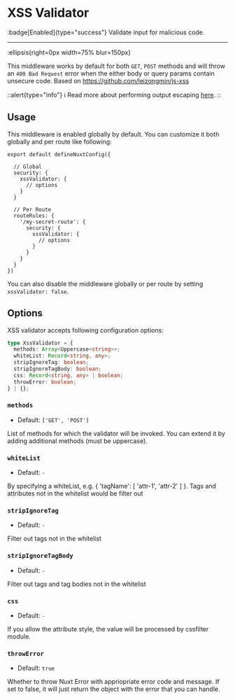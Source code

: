 # XSS Validator

:badge[Enabled]{type="success"} Validate input for malicious code.

---

:ellipsis{right=0px width=75% blur=150px}

This middleware works by default for both `GET`, `POST` methods and will throw an `400 Bad Request` error when the either body or query params contain unsecure code. Based on <https://github.com/leizongmin/js-xss>

::alert{type="info"}
ℹ Read more about performing output escaping [here](https://cheatsheetseries.owasp.org/cheatsheets/Nodejs_Security_Cheat_Sheet.html#perform-output-escaping).
::

## Usage

This middleware is enabled globally by default. You can customize it both globally and per route like following:

```js{}[nuxt.config.ts]
export default defineNuxtConfig({

  // Global
  security: {
    xssValidator: {
      // options
    }
  }

  // Per Route
  routeRules: {
    '/my-secret-route': {
      security: {
        xssValidator: {
          // options
        }
      }
    }
  }
})
```

You can also disable the middleware globally or per route by setting `xssValidator: false`.

## Options

XSS validator accepts following configuration options:

```ts
type XssValidator = {
  methods: Array<Uppercase<string>>;
  whiteList: Record<string, any>;
  stripIgnoreTag: boolean;
  stripIgnoreTagBody: boolean;
  css: Record<string, any> | boolean;
  throwError: boolean;
} | {};
```

### `methods`
- Default: `['GET', 'POST']`

List of methods for which the validator will be invoked. You can extend it by adding additional methods (must be uppercase).

### `whiteList`

- Default: `-`

By specifying a whiteList, e.g. { 'tagName': [ 'attr-1', 'attr-2' ] }. Tags and attributes not in the whitelist would be filter out

### `stripIgnoreTag`

- Default: `-`

Filter out tags not in the whitelist

### `stripIgnoreTagBody`

- Default: `-`

Filter out tags and tag bodies not in the whitelist

### `css`

- Default: `-`

If you allow the attribute style, the value will be processed by cssfilter module.

### `throwError`

- Default: `true`

Whether to throw Nuxt Error with appriopriate error code and message. If set to false, it will just return the object with the error that you can handle.
